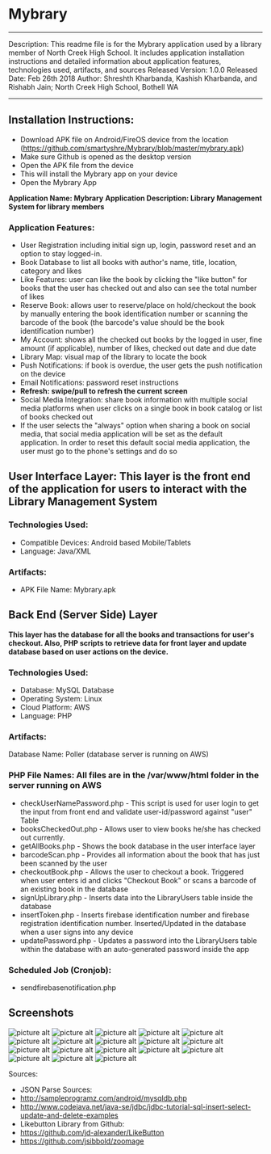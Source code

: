 # Mybrary

*****************************************************************************************
Description: This readme file is for the Mybrary application used by a library member of North Creek High School. It includes application installation instructions and detailed information about application features, technologies used, artifacts, and sources
Released Version: 1.0.0
Released Date: Feb 26th 2018
Author: Shreshth Kharbanda, Kashish Kharbanda, and Rishabh Jain; North Creek High School, Bothell WA
*****************************************************************************************

## Installation Instructions:
- Download APK file on Android/FireOS device from the location (https://github.com/smartyshre/Mybrary/blob/master/mybrary.apk)
- Make sure Github is opened as the desktop version
- Open the APK file from the device
- This will install the Mybrary app on your device
- Open the Mybrary App

**Application Name: Mybrary**
**Application Description: Library Management System for library members**
### Application Features:
- User Registration including initial sign up, login, password reset and an option to stay logged-in.
- Book Database to list all books with author's name, title, location, category and likes
- Like Features: user can like the book by clicking the "like button" for books that the user has checked out and also can see the total number of likes
- Reserve Book: allows user to reserve/place on hold/checkout the book by manually entering the book identification number or scanning the barcode of the book (the barcode's value should be the book identification number)
- My Account: shows all the checked out books by the logged in user, fine amount (if applicable), number of likes, checked out date and due date
- Library Map: visual map of the library to locate the book
- Push Notifications: if book is overdue, the user gets the push notification on the device
- Email Notifications: password reset instructions
- **Refresh: swipe/pull to refresh the current screen**
- Social Media Integration: share book information with multiple social media platforms when user clicks on a single book in book catalog or list of books checked out
- If the user selects the "always" option when sharing a book on social media, that social media application will be set as the default application. In order to reset this default social media application, the user must go to the phone's settings and do so


## User Interface Layer: This layer is the front end of the application for users to interact with the Library Management System
### Technologies Used:
- Compatible Devices: Android based Mobile/Tablets
- Language: Java/XML


### Artifacts:
- APK File Name: Mybrary.apk


## Back End (Server Side) Layer
**This layer has the database for all the books and transactions for user's checkout. Also, PHP scripts to retrieve data for front layer and update database based on user actions on the device.**

### Technologies Used:
- Database: MySQL Database
- Operating System: Linux
- Cloud Platform: AWS
- Language: PHP


### Artifacts:
Database Name: Poller (database server is running on AWS)
### PHP File Names: All files are in the /var/www/html folder in the server running on AWS
- checkUserNamePassword.php - This script is used for user login to get the input from front end and validate user-id/password against "user" Table
- booksCheckedOut.php - Allows user to view books he/she has checked out currently. 
- getAllBooks.php - Shows the book database in the user interface layer
- barcodeScan.php - Provides all information about the book that has just been scanned by the user
- checkoutBook.php - Allows the user to checkout a book. Triggered when user enters id and clicks "Checkout Book" or scans a barcode of an existing book in the database
- signUpLibrary.php - Inserts data into the LibraryUsers table inside the database
- insertToken.php - Inserts firebase identification number and firebase registration identification number. Inserted/Updated in the database when a user signs into any device
- updatePassword.php - Updates a password into the LibraryUsers table within the database with an auto-generated password inside the app



### Scheduled Job (Cronjob):
- sendfirebasenotification.php

## Screenshots
![picture alt](https://scontent-sea1-1.xx.fbcdn.net/v/t1.0-9/29541163_1817692561658966_1716975351108929989_n.jpg?_nc_cat=0&oh=3cc33f495a85349d5b6f46ffcf0f1940&oe=5B2EFA69 "Book Catalog")           ![picture alt](https://scontent-sea1-1.xx.fbcdn.net/v/t1.0-9/29570740_1817692564992299_801350620055616289_n.jpg?_nc_cat=0&oh=9d05cf28df3e6e6c2274c2df40cefcdd&oe=5B2A1B8B "Log In Screen")              ![picture alt](https://scontent-sea1-1.xx.fbcdn.net/v/t1.0-9/29570824_1817692558325633_4983673639460771397_n.jpg?_nc_cat=0&oh=f823441909f7b45b6c8947e50fc82d57&oe=5B4172B1 "Log In Screen Filled Out")          ![picture alt](https://scontent-sea1-1.xx.fbcdn.net/v/t1.0-9/29541004_1817692621658960_6781789323506361927_n.jpg?_nc_cat=0&oh=c6c17a52b5ab8fcc66449cc7f5a53dae&oe=5B39A16D "Log In Screen Filled Out With Visible Password")            ![picture alt](https://scontent-sea1-1.xx.fbcdn.net/v/t1.0-9/29542649_1817692618325627_6173399451050820616_n.jpg?_nc_cat=0&oh=cdc9858eae7473e54b2931ea5fdf5b11&oe=5B37EC44 "Reset Password Dialog Box")         ![picture alt](https://scontent-sea1-1.xx.fbcdn.net/v/t1.0-9/29570824_1817692558325633_4983673639460771397_n.jpg?_nc_cat=0&oh=f823441909f7b45b6c8947e50fc82d57&oe=5B4172B1 "Log In Screen Filled Out")          ![picture alt](https://scontent-sea1-1.xx.fbcdn.net/v/t1.0-9/29570824_1817692558325633_4983673639460771397_n.jpg?_nc_cat=0&oh=f823441909f7b45b6c8947e50fc82d57&oe=5B4172B1 "Log In Screen Filled Out")          ![picture alt](https://scontent-sea1-1.xx.fbcdn.net/v/t1.0-9/29541004_1817692621658960_6781789323506361927_n.jpg?_nc_cat=0&oh=c6c17a52b5ab8fcc66449cc7f5a53dae&oe=5B39A16D "Log In Screen Filled Out With Visible Password")            ![picture alt](https://scontent-sea1-1.xx.fbcdn.net/v/t1.0-9/29542649_1817692618325627_6173399451050820616_n.jpg?_nc_cat=0&oh=cdc9858eae7473e54b2931ea5fdf5b11&oe=5B37EC44 "Reset Password Dialog Box")         ![picture alt](https://scontent-sea1-1.xx.fbcdn.net/v/t1.0-9/29541366_1817692624992293_3237117610067100849_n.jpg?oh=11a8ee5777aabde3488cf65ef8767455&oe=5B378243 "Sign Up Screen")          ![picture alt](https://scontent-sea1-1.xx.fbcdn.net/v/t1.0-9/29541023_1817692644992291_4815199753924078807_n.jpg?_nc_cat=0&oh=bdf7546ba773e4ebdf41191fb7a6b91d&oe=5B72E554 "Sign Up Screen Continued")          ![picture alt](https://scontent-sea1-1.xx.fbcdn.net/v/t1.0-9/29542068_1817692648325624_4056070623331354647_n.jpg?_nc_cat=0&oh=b8abc00483d2c8f5d9ab21c3b1ced5ae&oe=5B6F8135 "My Account Screen")         ![picture alt](https://scontent-sea1-1.xx.fbcdn.net/v/t1.0-9/29594510_1817692661658956_6513081292687654861_n.jpg?oh=551c4cde13b78f5fe1c0e480d6746cf4&oe=5B756E64 "Checkout Book Dialog Box")                ![picture alt](https://scontent-sea1-1.xx.fbcdn.net/v/t1.0-9/29542812_1817692691658953_4361740578305392385_n.jpg?_nc_cat=0&oh=f1fb639fd5d3b6fdf098d2ce8e4c2cdc&oe=5B2937CD "Checkout Book Manually")            ![picture alt](https://scontent-sea1-1.xx.fbcdn.net/v/t1.0-9/29542735_1817692704992285_4316998118836091921_n.jpg?_nc_cat=0&oh=f3200e524a9286ad108a38d7ffa81104&oe=5B425E19 "Scan to Checkout Book")         ![picture alt](https://scontent-sea1-1.xx.fbcdn.net/v/t1.0-9/29540957_1817692711658951_147611486677435462_n.jpg?_nc_cat=0&oh=48b49e36e36a3847134570103d9a49d8&oe=5B2A430D "Report Bug Dialog Box")          ![picture alt](https://scontent-sea1-1.xx.fbcdn.net/v/t1.0-9/29512947_1817692744992281_5056422911431862566_n.jpg?_nc_cat=0&oh=a6779e3b850188fd3d3951d167e451ae&oe=5B43F264 "Library Map in App")         ![picture alt](https://scontent-sea1-1.xx.fbcdn.net/v/t1.0-9/29683538_1817692754992280_6267524187077630526_n.jpg?oh=0fa09e49f9fb1b2e646db6b6e9e1c0ee&oe=5B35F756 "Change Password DIalog Box")


Sources:
- JSON Parse Sources:
 - http://sampleprogramz.com/android/mysqldb.php
 - http://www.codejava.net/java-se/jdbc/jdbc-tutorial-sql-insert-select-update-and-delete-examples 
- Likebutton Library from Github:
 - https://github.com/jd-alexander/LikeButton
 - https://github.com/jsibbold/zoomage
